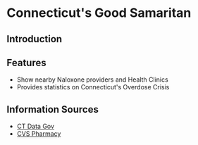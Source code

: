 # Connecticut's Good Samaritan

##  Introduction


##  Features
+ Show nearby Naloxone providers and Health Clinics
+ Provides statistics on Connecticut's Overdose Crisis


##  Information Sources
+ [CT Data Gov](https://data.ct.gov/browse?category=Health+and+Human+Services)
+ [CVS Pharmacy](https://www.cvs.com/content/prescription-drug-abuse/save-a-life)



